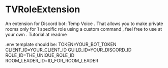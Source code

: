 # TVRoleExtension
An extension for Discord bot: Temp Voice . That allows you to make private rooms only for 1 specific role using a custom command , feel free to use at your own . Tutorial at readme

.env template should be:
TOKEN=YOUR_BOT_TOKEN
CLIENT_ID=YOUR_CLIENT_ID
GUILD_ID=YOUR_DISCORD_ID
ROLE_ID=THE_UNIQUE_ROLE_ID
ROOM_LEADER_ID=ID_FOR_ROOM_LEADER
